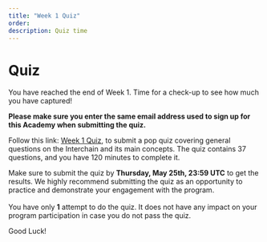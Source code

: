 ```yaml
---
title: "Week 1 Quiz"
order:
description: Quiz time
---
```


# Quiz

You have reached the end of Week 1. Time for a check-up to see how much you have captured!

**Please make sure you enter the same email address used to sign up for this Academy when submitting the quiz.**

Follow this link: [Week 1 Quiz](https://hr.gs/ida-c3-week1-quiz), to submit a pop quiz covering general questions on the Interchain and its main concepts. The quiz contains 37 questions, and you have 120 minutes to complete it.

<HighlightBox type="note">

Make sure to submit the quiz by **Thursday, May 25th, 23:59 UTC** to get the results. We highly recommend submitting the quiz as an opportunity to practice and demonstrate your engagement with the program.
<br/><br/>
You have only **1** attempt to do the quiz. It does not have any impact on your program participation in case you do not pass the quiz.

</HighlightBox>

Good Luck!
